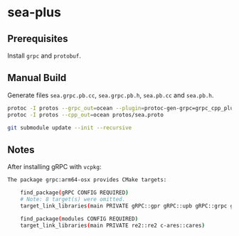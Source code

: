 # sea-plus

## Prerequisites

Install `grpc` and `protobuf`.

## Manual Build

Generate files `sea.grpc.pb.cc`, `sea.grpc.pb.h`, `sea.pb.cc` and `sea.pb.h`.

```bash
protoc -I protos --grpc_out=ocean --plugin=protoc-gen-grpc=grpc_cpp_plugin protos/sea.proto
protoc -I protos --cpp_out=ocean protos/sea.proto
```

```bash
git submodule update --init --recursive
```

## Notes

After installing gRPC with `vcpkg`:

```bash
The package grpc:arm64-osx provides CMake targets:

    find_package(gRPC CONFIG REQUIRED)
    # Note: 8 target(s) were omitted.
    target_link_libraries(main PRIVATE gRPC::gpr gRPC::upb gRPC::grpc gRPC::grpc++)

    find_package(modules CONFIG REQUIRED)
    target_link_libraries(main PRIVATE re2::re2 c-ares::cares)
```
